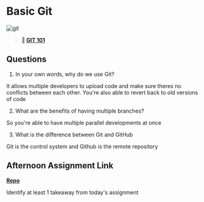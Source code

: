 # Basic Git

![git](https://git-scm.com/images/branching-illustration@2x.png)

> **📖 [GIT 101](https://codeworksacademy.com/fs-student-guide/resources/wk1/01-GIT)**

## Questions

1. In your own words, why do we use Git?

It allows multiple developers to upload code and make sure theres no conflicts between each other. You're also able to revert back to old versions of code

2. What are the benefits of having multiple branches?

So you're able to have multiple parallel developments at once

3. What is the difference between Git and GitHub

Git is the control system and Github is the remote repository

## Afternoon Assignment Link

**[Repo](https://github.com/zaneljensen/fs-journal)**

Identify at least 1 takeaway from today's assignment
